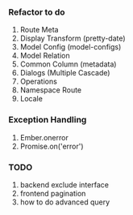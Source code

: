 ### Refactor to do
1. Route Meta
2. Display Transform  (pretty-date)
3. Model Config (model-configs)
4. Model Relation
5. Common Column (metadata)
6. Dialogs (Multiple Cascade)
7. Operations
8. Namespace Route
9. Locale


### Exception Handling

1. Ember.onerror
2. Promise.on('error')


### TODO
1. backend exclude interface
2. frontend pagination
3. how to do advanced query
